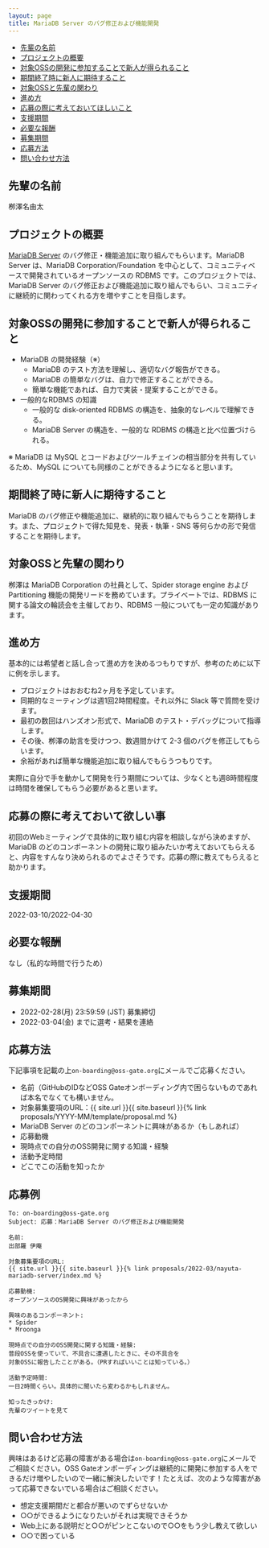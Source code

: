 ```yaml
---
layout: page
title: MariaDB Server のバグ修正および機能開発
---
```


* [先輩の名前](#mentor)
* [プロジェクトの概要](#overview)
* [対象OSSの開発に参加することで新人が得られること](#merit)
* [期間終了時に新人に期待すること](#expectation)
* [対象OSSと先輩の関わり](#about-mentor)
* [進め方](#plan)
* [応募の際に考えておいてほしいこと](#requirement)
* [支援期間](#period)
* [必要な報酬](#reward)
* [募集期間](#application-period)
* [応募方法](#how-to-apply)
* [問い合わせ方法](#how-to-inquiry)

## <span id="mentor">先輩の名前</span>

栁澤名由太

## <span id="overview">プロジェクトの概要</span>

[MariaDB Server](https://github.com/MariaDB/server) のバグ修正・機能追加に取り組んでもらいます。MariaDB Server は、MariaDB Corporation/Foundation を中心として、コミュニティベースで開発されているオープンソースの RDBMS です。このプロジェクトでは、MariaDB Server のバグ修正および機能追加に取り組んでもらい、コミュニティに継続的に関わってくれる方を増やすことを目指します。

## <span id="merit">対象OSSの開発に参加することで新人が得られること</span>

* MariaDB の開発経験（※）
  * MariaDB のテスト方法を理解し、適切なバグ報告ができる。
  * MariaDB の簡単なバグは、自力で修正することができる。
  * 簡単な機能であれば、自力で実装・提案することができる。
* 一般的なRDBMS の知識
  * 一般的な disk-oriented RDBMS の構造を、抽象的なレベルで理解できる。
  * MariaDB Server の構造を、一般的な RDBMS の構造と比べ位置づけられる。

※ MariaDB は MySQL とコードおよびツールチェインの相当部分を共有しているため、MySQL についても同様のことができるようになると思います。

## <span id="expectation">期間終了時に新人に期待すること</span>

MariaDB のバグ修正や機能追加に、継続的に取り組んでもらうことを期待します。また、プロジェクトで得た知見を、発表・執筆・SNS 等何らかの形で発信することを期待します。

## <span id="about-mentor">対象OSSと先輩の関わり</span>

栁澤は MariaDB Corporation の社員として、Spider storage engine および Partitioning 機能の開発リードを務めています。プライベートでは、RDBMS に関する論文の輪読会を主催しており、RDBMS 一般についても一定の知識があります。

## <span id="plan">進め方</span>

基本的には希望者と話し合って進め方を決めるつもりですが、参考のために以下に例を示します。

* プロジェクトはおおむね2ヶ月を予定しています。
* 同期的なミーティングは週1回2時間程度。それ以外に Slack 等で質問を受けます。
* 最初の数回はハンズオン形式で、MariaDB のテスト・デバッグについて指導します。
* その後、栁澤の助言を受けつつ、数週間かけて 2-3 個のバグを修正してもらいます。
* 余裕があれば簡単な機能追加に取り組んでもらうつもりです。

実際に自分で手を動かして開発を行う期間については、少なくとも週8時間程度は時間を確保してもらう必要があると思います。

## <span id="requirement">応募の際に考えておいて欲しい事</span>

初回のWebミーティングで具体的に取り組む内容を相談しながら決めますが、MariaDB のどのコンポーネントの開発に取り組みたいか考えておいてもらえると、内容をすんなり決められるのでよさそうです。応募の際に教えてもらえると助かります。

## <span id="period">支援期間</span>

2022-03-10/2022-04-30

## <span id="reward">必要な報酬</span>

なし（私的な時間で行うため）

## <span id="application-period">募集期間</span>

* 2022-02-28(月) 23:59:59 (JST) 募集締切
* 2022-03-04(金) までに選考・結果を連絡

## <span id="how-to-apply">応募方法</span>

下記事項を記載の上`on-boarding@oss-gate.org`にメールでご応募ください。

  * 名前（GitHubのIDなどOSS Gateオンボーディング内で困らないものであれば本名でなくても構いません。
  * 対象募集要項のURL：{{ site.url }}{{ site.baseurl }}{% link proposals/YYYY-MM/template/proposal.md %}
  * MariaDB Server のどのコンポーネントに興味があるか（もしあれば）
  * 応募動機
  * 現時点での自分のOSS開発に関する知識・経験
  * 活動予定時間
  * どこでこの活動を知ったか

## <span id="application-example">応募例</span>

```text
To: on-boarding@oss-gate.org
Subject: 応募：MariaDB Server のバグ修正および機能開発

名前:
出部羅 伊庵

対象募集要項のURL:
{{ site.url }}{{ site.baseurl }}{% link proposals/2022-03/nayuta-mariadb-server/index.md %}

応募動機:
オープンソースのOS開発に興味があったから

興味のあるコンポーネント:
* Spider
* Mroonga

現時点での自分のOSS開発に関する知識・経験:
普段OSSを使っていて、不具合に遭遇したときに、その不具合を
対象OSSに報告したことがある。（PRすればいいことは知っている。）

活動予定時間:
一日2時間くらい。具体的に聞いたら変わるかもしれません。

知ったきっかけ:
先輩のツイートを見て
```

## <span id="how-to-inquiry">問い合わせ方法</span>

興味はあるけど応募の障害がある場合は`on-boarding@oss-gate.org`にメールでご相談ください。OSS Gateオンボーディングは継続的に開発に参加する人をできるだけ増やしたいので一緒に解決したいです！たとえば、次のような障害があって応募できないでいる場合はご相談ください。

  * 想定支援期間だと都合が悪いのでずらせないか
  * ○○ができるようになりたいがそれは実現できそうか
  * Web上にある説明だと○○がピンとこないので○○をもう少し教えて欲しい
  * ○○で困っている
